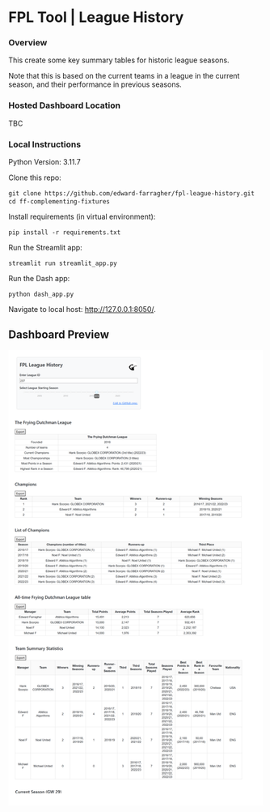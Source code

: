 # FPL Tool | League History

### Overview
This create some key summary tables for historic league seasons.

Note that this is based on the current teams in a league in the current season, and their performance in previous seasons. 

### Hosted Dashboard Location
TBC


### Local Instructions
Python Version: 3.11.7

Clone this repo:
```
git clone https://github.com/edward-farragher/fpl-league-history.git
cd ff-complementing-fixtures
```

Install requirements (in virtual environment):
```
pip install -r requirements.txt
```

Run the Streamlit app:
```
streamlit run streamlit_app.py
```

Run the Dash app:
```
python dash_app.py
```

Navigate to local host: http://127.0.0.1:8050/.


## Dashboard Preview
![](assets/dashboard_preview.png)
